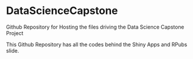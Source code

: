 # DataScienceCapstone
Github Repository for Hosting the files driving the Data Science Capstone Project

This Github Repository has all the codes behind the Shiny Apps and RPubs slide.
